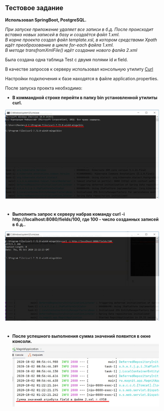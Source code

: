 ## Тестовое задание
**Использовал SpringBoot, PostgreSQL.**

*При запуске приложение удаляет все записи в б.д. После происходит вставка новых записей в базу и создаётся файл 1.xml.\
В корне проекта создал файл template.xsl, в котором средствами Xpath идёт преобразование в цикле for-each файла 1.xml.\
В методе transfromXmlFile() идёт создание нового фалйа 2.xml*

Была создана одна таблица Test с двумя полями id и field.

В качестве запросов к серверу использовал консольную утилиту [Curl](https://curl.haxx.se/download.html)

Настройки подключения к базе находятся в файле application.properties.

После запуска проекта необходимо:

* **В коммандной строке перейти в папку bin установленной утилиты curl.**

![alt text](images/1.jpg)
#
* **Выполнить запрос к серверу набрав команду curl -i http://localhost:8080/fields/100, где 100 - число созданных записей в б.д..**

![alt text](images/2.jpg)
#

* **После успешного выполнения сумма значений появится в окне консоли.**
![alt text](images/3.jpg)
